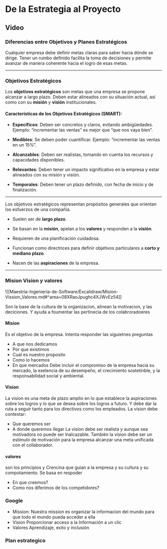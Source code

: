 
# De la Estrategia al Proyecto

## Video

### Diferencias entre Objetivos y Planes Estratégicos

Cualquier empresa debe definir metas claras para saber hacia dónde se dirige. Tener un rumbo definido facilita la toma de decisiones y permite avanzar de manera coherente hacia el logro de esas metas.

---

### Objetivos Estratégicos

Los **objetivos estratégicos** son metas que una empresa se propone alcanzar a largo plazo. Deben estar alineados con su situación actual, así como con su **misión** y **visión** institucionales.

#### Características de los Objetivos Estratégicos (SMART):

- **Específicos**: Deben ser concretos y claros, evitando ambigüedades. Ejemplo: “incrementar las ventas” es mejor que “que nos vaya bien”.
    
- **Medibles**: Se deben poder cuantificar. Ejemplo: “incrementar las ventas en un 15%”.
    
- **Alcanzables**: Deben ser realistas, tomando en cuenta los recursos y capacidades disponibles.
    
- **Relevantes**: Deben tener un impacto significativo en la empresa y estar alineados con su misión y visión.
    
- **Temporales**: Deben tener un plazo definido, con fecha de inicio y de finalización.
    

---

Los objetivos estratégicos representan propósitos generales que orientan los esfuerzos de una compañía.

- Suelen ser de **largo plazo**.
    
- Se basan en la **misión**, apelan a los **valores** y responden a la **visión**.
    
- Requieren de una planificación cuidadosa.
    
- Funcionan como directrices para definir objetivos particulares a **corto y mediano plazo**.
    
- Nacen de las **aspiraciones** de la empresa.
    

---

### Mision Vision y valores
![[Maestría-Ingeniería-de-Software/Excalidraw/Mision-Vission_Valores.md#^area=08XRaoJpughc4XJWvEz54]]

Son la base de la cultura de la organizacion, alinean la motivacion, y las deciciones. Y ayuda a foumentar las pertinecia de los colabroradoeres
#### Mision 

Es el objetivo de la empresa. Intenta responder las siguietnes preguntas
- A que nos dedicamos
- Por que existimos
- Cual es nuestro proposito
- Como lo hacemos
- En que mercados
Debe incluir el compromiso de la empresa hacia su mercado, la exelencia de su desempeño, el crecimiento sostetinble, y la responsabilidad social y ambiental.

#### Vision

La vision es una meta de plazo amplio en lo que establece la aspiraciones sobre los logros y lo que se desea sobre los logros a futuro. Y debe dar la ruta a seguir tanto para los directivos como los empleados. La vision debe contestar:
- Que queremos ser
- A donde queremos llegar
La vision debe ser realista y aunque sea motivadora no puede ser lnalcazable. También la vision debe ser un estimulo de motivación para la empresa alcanzar una meta unificada con el collaborador.

#### valores

son los principios y Crencina que guian a la empresa y su cultura y su compotamiento. Se basa en respoder
- En que creemos?
- Como nos diferimos de los competidores?

### Google
- Mission:
	Nuestra mission es organizar la informacion del mundo para que todo el mundo pueda acceder a ella 
- Vision
	Proporcionar acceso a la Información a un clic
- Valores
	Aprendizaje, exito y inclusión 
### Plan estrategico

